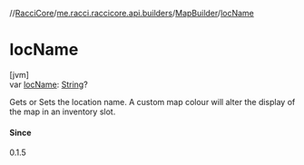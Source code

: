 //[RacciCore](../../../index.md)/[me.racci.raccicore.api.builders](../index.md)/[MapBuilder](index.md)/[locName](loc-name.md)

# locName

[jvm]\
var [locName](loc-name.md): [String](https://kotlinlang.org/api/latest/jvm/stdlib/kotlin/-string/index.html)?

Gets or Sets the location name. A custom map colour will alter the display of the map in an inventory slot.

#### Since

0.1.5
